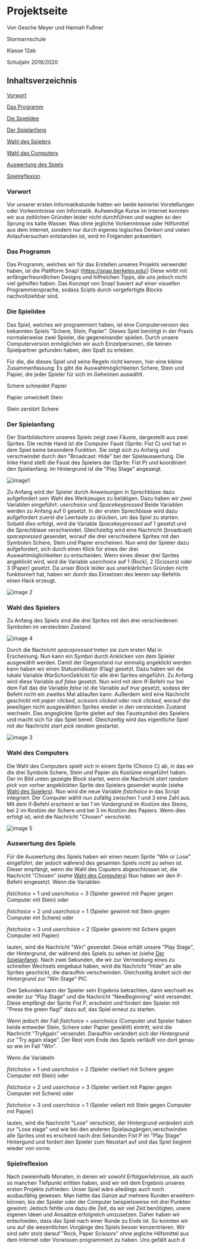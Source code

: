 # Projektseite

Von Gesche Meyer und Hannah Fußner

Stormarnschule

Klasse 12ab

Schuljahr 2019/2020

## Inhaltsverzeichnis
[Vorwort](#1)

[Das Programm](#2)

[Die Spielidee](#3)

[Der Spielanfang](#4)

[Wahl des Spielers](#5)

[Wahl des Computers](#6)

[Auswertung des Spiels](#7)

[Spielreflexion](#8)



### Vorwort<a name="1"></a>
Vor unserer ersten Informatikstunde hatten wir beide keinerlei Vorstellungen oder Vorkenntnisse von Informatik. Aufwendige Kurse im Internet konnten wir aus zeitlichen Gründen leider nicht durchführen und wagten so den Sprung ins kalte Wasser. Was ohne jegliche Vorkenntnisse oder Hilfsmittel aus dem Internet, sondern nur durch eigenes logisches Denken und vielen Anlaufversuchen entstanden ist, wird im Folgenden präsentiert.

### Das Programm<a name="2"></a>
Das Programm, welches wir für das Erstellen unseres Projekts verwendet haben, ist die Plattform Snap! (https://snap.berkeley.edu/)
Diese wirbt mit anfängerfreundlichen Designs und hilfreichen Tipps, die uns jedoch nicht viel geholfen haben. Das Konzept von Snap! basiert auf einer visuellen Programmiersprache, sodass Scipts durch vorgefertigte Blocks nachvollziehbar sind. 

### Die Spielidee<a name="3"></a>
Das Spiel, welches wir programmiert haben, ist eine Computerversion des bekannten Spiels "Schere, Stein, Papier". Dieses Spiel benötigt in der Praxis normalerweise zwei Spieler, die gegeneinander spielen. Durch unsere Computerversion ermöglichen wir auch Einzelpersonen, die keinen Spielpartner gefunden haben, den Spaß zu erleben. 

Für die, die dieses Spiel und seine Regeln nicht kennen, hier eine kleine Zusammenfassung: 
Es gibt die Auswahlmöglichkeiten Schere, Stein und Papier, die jeder Spieler für sich im Geheimen auswählt. 

Schere schneidet Papier

Papier umwickelt Stein

Stein zerstört Schere

### Der Spielanfang<a name="4"></a>
Der Startbildschirm unseres Spiels zeigt zwei Fäuste, dargestellt aus zwei Sprites. Die rechte Hand ist die Computer Faust (Sprite: Fist C) und hat in dem Spiel keine besondere Funktion. Sie zeigt sich zu Anfang und verschwindet durch den "Broadcast: Hide" bei der Spielauswertung. Die linke Hand stellt die Faust des Spielers dar (Sprite: Fist P) und koordiniert den Spielanfang.
Im Hintergrund ist die "Play Stage" angezeigt.

![image1](https://github.com/userhg/Stundenblog/blob/master/images/Play%20stage.png)

Zu Anfang wird der Spieler durch Anweisungen in Sprechblase dazu aufgefordert sein Wahl des Werkzeuges zu betätigen.
Dazu haben wir zwei Variablen eingeführt: *userchoice* und *Spacekeypressed*
Beide Variablen werden zu Anfang auf 0 gesetzt.
In der ersten Sprechblase wird dazu aufgefordert zuerst die Leertaste zu drücken, um das Spiel zu starten.
Sobald dies erfolgt, wird die Variable *Spacekeypressed* auf 1 gesetzt und die Sprechblase verschwindet.
Gleichzeitig wird eine Nachricht (broadcast) *spacepressed* gesendet, worauf die drei verschiedene Sprites mit den Symbolen Schere, Stein und Papier erscheinen. Nun wird der Spieler dazu aufgefordert, sich durch einen Klick für eines der drei Auswahlmöglichkeiten zu entscheiden. Wenn eines dieser drei Sprites angeklickt wird, wird die Variable *userchoice* auf 1 (Rock), 2 (Scissors) oder 3 (Paper) gesetzt. Da unser Block leider aus unerklärlichen Gründen nicht funktioniert hat, haben wir durch das Einsetzen des leeren say-Befehls einen Hack erzeugt.

![image 2](https://github.com/userhg/Stundenblog/blob/master/images/Spielanfang%20endv..png)

### Wahl des Spielers<a name="5"></a>

Zu Anfang des Spiels sind die drei Sprites mit den drei verschiedenen Symbolen im versteckten Zustand. 

![image 4](https://github.com/userhg/Stundenblog/blob/master/images/Sprites%20RPS.png)

Durch die Nachricht *spacepressed* treten sie zum ersten Mal in Erscheinung. Nun kann ein Symbol durch Anklicken von dem Spieler ausgewählt werden. Damit der Gegenstand nur einmalig angeklickt werden kann haben wir einen Statusindikator (Flag) gesetzt. Dazu haben wir die lokale Variable *WarSchonGeklickt* für alle drei Sprites eingeführt. Zu Anfang wird diese Variable auf *false* gesetzt. 
Nun wird mit dem If-Befehl nur bei dem Fall das die Variable *false* ist die Variable auf *true* gesetzt, sodass der Befehl nicht ein zweites Mal ablaufen kann. Außerdem wird eine Nachricht geschickt mit *paper clicked*, *scissors clicked* oder *rock clicked*, worauf die jeweiligen nicht ausgewählten Sprites wieder in den versteckten Zustand wechseln. Das angeglickte Sprite gleitet auf das Faustsymbol des Spielers und macht sich für das Spiel bereit. Gleichzeitig wird das eigentliche Spiel mit der Nachricht *start pick random* gestartet.  

![image 3](https://github.com/userhg/Stundenblog/blob/master/images/Script%20Paper.png) 


### Wahl des Computers<a name="6"></a>

Die Wahl des Computers spielt sich in einem Sprite (Choice C) ab, in das wir die drei Symbole Schere, Stein und Papier als Kostüme eingeführt haben. Der im Bild unten gezeigte Block startet, wenn die Nachricht *start random pick* von vorher angeklickten Sprite des Spielers gesendet wurde (siehe [Wahl des Spielers](#5)).
Nun wird die neue Variable *fistchoice* in das Script integriert. Der Computer wählt nun zufällig zwischen 1 und 3 eine Zahl aus. Mit dem if-Befehl erscheint er bei 1 im Vordergrund im Kostüm des Steins, bei 2 im Kostüm der Schere und bei 3 im Kostüm des Papiers. Wenn dies erfolgt ist, wird die Nachricht "Chosen" verschickt. 

![image 5](https://github.com/userhg/Stundenblog/blob/master/images/Script%20computer.png)

### Auswertung des Spiels<a name="7"></a>

Für die Auswertung des Spiels haben wir einen neuen Sprite "Win or Lose" eingeführt, der jedoch während des gesamten Spiels nicht zu sehen ist. Dieser empfängt, wenn die Wahl des Coputers abgeschlossen ist, die Nachricht "Chosen" (siehe [Wahl des Computers](#6))
Nun haben wir den if-Befehl eingesetzt. Wenn die Variablen 

*fistchoice* = 1 und *userchoice* = 3 (Spieler gewinnt mit Papier gegen Computer mit Stein) oder 

*fistchoice* = 2 und *userchoice* = 1 (Spieler gewinnt mit Stein gegen Computer mit Schere) oder

*fistchoice* = 3 und *userchoice* = 2 (Spieler gewinnt mit Schere gegen Computer mit Papier)

lauten, wird die Nachricht "Win" gesendet. Diese erhält unsere "Play Stage", der Hintergrund, der während des Spiels zu sehen ist (siehe [Der Spielanfang](#4)). 
Nach zwei Sekunden, die wir zur Vermeidung eines zu schnellen Wechsels eingebaut haben, wird die Nachricht "Hide" an alle Sprites geschickt, die daraufhin verschwinden. Gleichzeitig ändert sich der Hintergrund zur "Win Stage" PIC 

Drei Sekunden kann der Spieler sein Ergebnis betrachten, dann wechselt es wieder zur "Play Stage" und die Nachricht "NewBeginning" wird versendet. Diese empfängt der Sprite Fist P, erscheint und fordert den Spieler mit "Press the green flag!" dazu auf, das Spiel erneut zu starten. 

Wenn jedoch der Fall  *fistchoice* = *userchoice* (Computer und Spieler haben beide entweder Stein, Schere oder Papier gewählt) eintritt, wird die Nachricht "TryAgain" versendet. Daraufhin verändert sich der Hintergrund zur "Try again stage". Der Rest vom Ende des Spiels verläuft von dort genau so wie im Fall "Win". 

Wenn die Variabeln 

*fistchoice* = 1 und *userchoice* = 2 (Spieler vierliert mit Schere gegen Computer mit Stein) oder 

*fistchoice* = 2 und *userchoice* = 3 (Spieler verliert mit Papier gegen Computer mit Schere) oder

*fistchoice* = 3 und *userchoice* = 1 (Spieler veliert mit Stein gegen Computer mit Papier)

lauten,  wird die Nachricht "Lose" verschickt, der Hintergrund verändert sich zur "Lose stage" und wie bei den anderen Spielausgängen,verschwinden alle Sprites und es erscheint nach drei Sekunden Fist P im "Play Stage" Hintergund und fordert den Spieler zum Neustart auf und das Spiel beginnt wieder von vorne. 


### Spielreflexion<a name="8"></a>

Nach zweieinhalb Monaten, in denen wir sowohl Erfolgserlebnisse, als auch so manchen Tiefpunkt erlitten haben, sind wir mit dem Ergebnis unseres ersten Projekts zufrieden.
Unser Spiel wäre alledings auch noch ausbaufähig gewesen. Man hättte das Ganze auf mehrere Runden erweitern können, bis der Spieler oder der Computer beispielsweise mit drei Punkten gewinnt. Jedoch fehlte uns dazu die Zeit, da wir viel Zeit benötigten, unere eigenen Ideen und Ansaätze erfolgreich umzusetzen. Daher haben wir entschieden, dass das Spiel nach einer Runde zu Ende ist. So konnten wir uns auf die wesentlichen Vorgänge des Spiels besser konzentrieren.
Wir sind sehr stolz darauf "Rock, Paper Scissors" ohne jegliche Hilfsmittel aus dem Internet oder Vorwissen programmiert zu haben. Uns gefällt auch d
